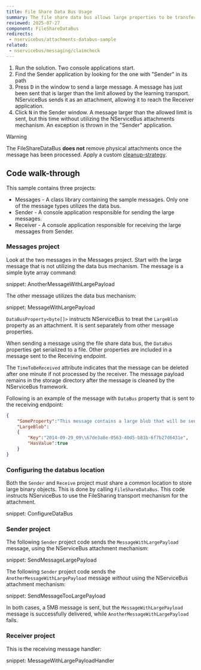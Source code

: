 ```yaml
---
title: File Share Data Bus Usage
summary: The file share data bus allows large properties to be transferred via a Windows file share.
reviewed: 2025-07-27
component: FileShareDataBus
redirects:
 - nservicebus/attachments-databus-sample
related:
 - nservicebus/messaging/claimcheck
---
```


 1. Run the solution. Two console applications start.
 1. Find the Sender application by looking for the one with "Sender" in its path
 1. Press <kbd>D</kbd> in the window to send a large message. A message has just been sent that is larger than the limit allowed by the learning transport. NServiceBus sends it as an attachment, allowing it to reach the Receiver application.
 1. Click <kbd>N</kbd> in the Sender window. A message larger than the allowed limit is sent, but this time without utilizing the NServiceBus attachments mechanism. An exception is thrown in the "Sender" application.

> [!WARNING]
> The FileShareDataBus **does not** remove physical attachments once the message has been processed. Apply a custom [cleanup-strategy](/nservicebus/messaging/claimcheck/file-share.md#cleanup-strategy).

## Code walk-through

This sample contains three projects:

* Messages - A class library containing the sample messages. Only one of the message types utilizes the data bus.
* Sender - A console application responsible for sending the large messages.
* Receiver - A console application responsible for receiving the large messages from Sender.

### Messages project

Look at the two messages in the Messages project. Start with the large message that is not utilizing the data bus mechanism. The message is a simple byte array command:

snippet: AnotherMessageWithLargePayload

The other message utilizes the data bus mechanism:

snippet: MessageWithLargePayload

`DataBusProperty<byte[]>` instructs NServiceBus to treat the `LargeBlob` property as an attachment. It is sent separately from other message properties.

When sending a message using the file share data bus, the `DataBus` properties get serialized to a file. Other properties are included in a message sent to the Receiving endpoint.

The `TimeToBeReceived` attribute indicates that the message can be deleted after one minute if not processed by the receiver. The message payload remains in the storage directory after the message is cleaned by the NServiceBus framework.

Following is an example of the message with `DataBus` property that is sent to the receiving endpoint:

```json
{
    "SomeProperty":"This message contains a large blob that will be sent on the data bus",
    "LargeBlob":
    {
        "Key":"2014-09-29_09\\67de3a8e-0563-40d5-b81b-6f7b27d6431e",
        "HasValue":true
    }
}
```

### Configuring the databus location

Both the `Sender` and `Receive` project must share a common location to store large binary objects. This is done by calling `FileShareDataBus`. This code instructs NServiceBus to use the FileSharing transport mechanism for the attachment.

snippet: ConfigureDataBus

### Sender project

The following `Sender` project code sends the `MessageWithLargePayload` message, using the NServiceBus attachment mechanism:

snippet: SendMessageLargePayload

The following `Sender` project code sends the `AnotherMessageWithLargePayload` message _without_ using the NServiceBus attachment mechanism:

snippet: SendMessageTooLargePayload

In both cases, a 5MB message is sent, but the `MessageWithLargePayload` message is successfully delivered, while `AnotherMessageWithLargePayload` fails.

### Receiver project

This is the receiving message handler:

snippet: MessageWithLargePayloadHandler
